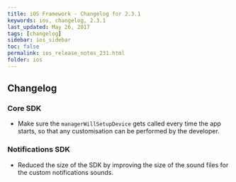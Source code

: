 ```yaml
---
title: iOS Framework - Changelog for 2.3.1
keywords: ios, changelog, 2.3.1
last_updated: May 26, 2017
tags: [changelog]
sidebar: ios_sidebar
toc: false
permalink: ios_release_notes_231.html
folder: ios
---
```


## Changelog

### Core SDK

* Make sure the `managerWillSetupDevice` gets called every time the app starts, so that any customisation can be performed by the developer.

### Notifications SDK

* Reduced the size of the SDK by improving the size of the sound files for the custom notifications sounds.